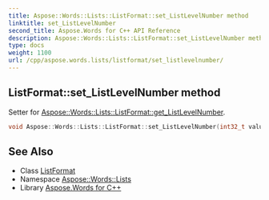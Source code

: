 ```yaml
---
title: Aspose::Words::Lists::ListFormat::set_ListLevelNumber method
linktitle: set_ListLevelNumber
second_title: Aspose.Words for C++ API Reference
description: Aspose::Words::Lists::ListFormat::set_ListLevelNumber method. Setter for Aspose::Words::Lists::ListFormat::get_ListLevelNumber in C++.
type: docs
weight: 1100
url: /cpp/aspose.words.lists/listformat/set_listlevelnumber/
---
```

## ListFormat::set_ListLevelNumber method


Setter for [Aspose::Words::Lists::ListFormat::get_ListLevelNumber](../get_listlevelnumber/).

```cpp
void Aspose::Words::Lists::ListFormat::set_ListLevelNumber(int32_t value)
```

## See Also

* Class [ListFormat](../)
* Namespace [Aspose::Words::Lists](../../)
* Library [Aspose.Words for C++](../../../)
